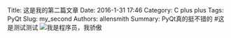 Title: 这是我的第二篇文章
Date: 2016-1-31 17:46
Category: C plus plus
Tags: PyQt
Slug: my_second
Authors: allensmith
Summary: PyQt真的挺不错的
#这是测试测试
![我是程序员，我骄傲](http://www.weste.net/uploadfile/2014/0617/20140617042445601.jpg)